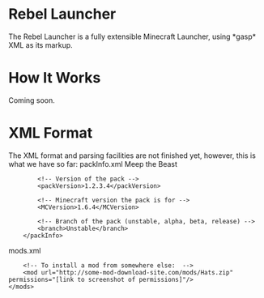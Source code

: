 Rebel Launcher
==============

The Rebel Launcher is a fully extensible Minecraft Launcher, using \*gasp\* XML as its markup.

How It Works
============

Coming soon.

XML Format
==========
The XML format and parsing facilities are not finished yet, however, this is what we have so far:
packInfo.xml
        <packInfo>
			<!-- Name of the pack -->
			<packName>Meep the Beast</packName>

			<!-- Version of the pack -->
			<packVersion>1.2.3.4</packVersion>

			<!-- Minecraft version the pack is for -->
			<MCVersion>1.6.4</MCVersion>

			<!-- Branch of the pack (unstable, alpha, beta, release) -->
			<branch>Unstable</branch>
		</packInfo>
mods.xml
	<mods>
		<!-- To include a mod from the official repository:  -->
		<mod xml="http://rebelclients.com/edmond/mods/IndustrialCraft2/IC2-2.1.477.xml"/>

		<!-- To install a mod from somewhere else:  -->
		<mod url="http://some-mod-download-site.com/mods/Hats.zip" permissions="[link to screenshot of permissions]"/>
	</mods>
